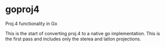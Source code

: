 # goproj4
Proj.4 functionality in Go

This is the start of converting proj.4 to a native go implementation. This is the first pass and includes only the sterea and latlon projections.
